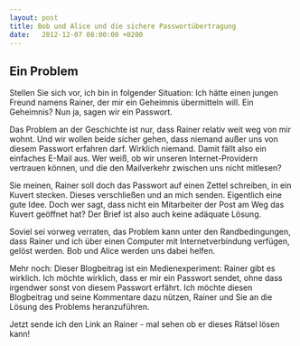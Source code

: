 ```yaml
---
layout: post
title: Bob und Alice und die sichere Passwortübertragung
date:   2012-12-07 08:00:00 +0200
---
```


## Ein Problem

Stellen Sie sich vor, ich bin in folgender Situation: Ich hätte einen
jungen Freund namens Rainer, der mir ein Geheimnis übermitteln will. Ein
Geheimnis? Nun ja, sagen wir ein Passwort.

Das Problem an der Geschichte ist nur, dass Rainer relativ weit weg von
mir wohnt. Und wir wollen beide sicher gehen, dass niemand außer uns von
diesem Passwort erfahren darf. Wirklich niemand. Damit fällt also ein
einfaches E-Mail aus. Wer weiß, ob wir unseren Internet-Providern
vertrauen können, und die den Mailverkehr zwischen uns nicht mitlesen?

Sie meinen, Rainer soll doch das Passwort auf einen Zettel schreiben, in
ein Kuvert stecken. Dieses verschließen und an mich senden. Eigentlich
eine gute Idee. Doch wer sagt, dass nicht ein Mitarbeiter der Post am
Weg das Kuvert geöffnet hat? Der Brief ist also auch keine adäquate
Lösung.

Soviel sei vorweg verraten, das Problem kann unter den Randbedingungen, dass Rainer und ich über
einen Computer mit Internetverbindung verfügen, gelöst werden. Bob und Alice werden uns dabei helfen.

Mehr noch: Dieser Blogbeitrag ist ein Medienexperiment: Rainer gibt es
wirklich. Ich möchte wirklich, dass er mir ein Passwort sendet, ohne
dass irgendwer sonst von diesem Passwort erfährt. Ich möchte diesen
Blogbeitrag und seine Kommentare dazu nützen, Rainer und Sie an die
Lösung des Problems heranzuführen.

Jetzt sende ich den Link an Rainer - mal sehen ob er dieses Rätsel lösen
kann!